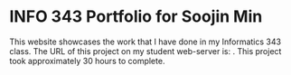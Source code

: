 # INFO 343 Portfolio for Soojin Min

This website showcases the work that I have done in my Informatics 343 class. The URL of this project on my student web-server is: . This project took approximately 30 hours to complete.
